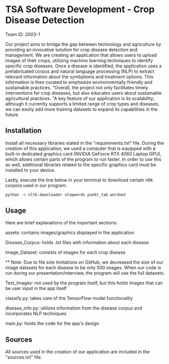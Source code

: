# TSA Software Development - Crop Disease Detection
Team ID: 2003-1

Our project aims to bridge the gap between technology and agriculture by providing an innovative solution for crop disease detection and management. We are creating an application that allows users to upload images of their crops, utilizing machine learning techniques to identify specific crop diseases. Once a disease is identified, the application uses a prefabricated corpus and natural language processing (NLP) to extract relevant information about the symbptoms and treatment options. This information is then curated to emphasize environmentally friendly and sustainable practices. "Overall, the project not only facilitates timely interventions for crop diseases, but also educates users about sustainable agricultural practices. "A key feature of our application is its scalability; although it currently supports a limited range of crop types and diseases, we can easily add more training datasets to expand its capabilities in the future.

## Installation
Install all necessary libraries stated in the "requirements.txt" file. During the creation of this application, we used a computer that is equipped with a built-in dedicated graphics card (NVIDIA GeForce RTX 4060 Laptop GPU), which allows certain parts of the program to run faster. In order to use this as well, additional libraries related to the specific graphics card must be installed to your device.

Lastly, execute the line below in your terminal to download certain nltk corpora used in our program.

```bash
python -m nltk.downloader stopwords punkt_tab wordnet
```
## Usage
Here are brief explanations of the important sections:

assets: contains images/graphics displayed in the application

Disease_Corpus: holds .txt files with information about each disease

Image_Dataset: consists of images for each crop disease

** Note: Due to file size limitations on GitHub, we decreased the size of our image datasets for each disease to be only 500 images.
  When our code is run during our presentation/interview, the program will use the full datasets.

Test_Images: not used by the program itself, but this holds images that can be user input in the app itself

classify.py: takes care of the TensorFlow model functionality

disease_info.py: utilizes information from the disease corpus and incorporates NLP techniques

main.py: holds the code for the app's design

## Sources

All sources used in the creation of our application are included in the "sources.txt" file.
